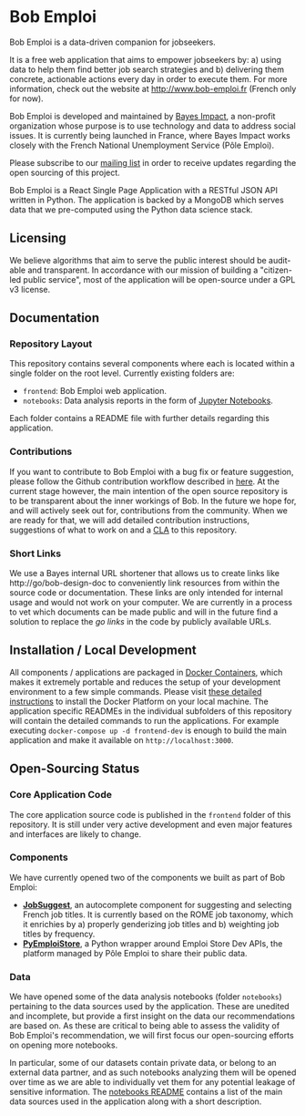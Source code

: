 # Bob Emploi
Bob Emploi is a data-driven companion for jobseekers.

It is a free web application that aims to empower jobseekers by: a) using data to help them find better job search strategies and b) delivering them concrete, actionable actions every day in order to execute them. For more information, check out the website at http://www.bob-emploi.fr (French only for now).

Bob Emploi is developed and maintained by [Bayes Impact](http://www.bayesimpact.org), a non-profit organization whose purpose is to use technology and data to address social issues. It is currently being launched in France, where Bayes Impact works closely with the French National Unemployment Service (Pôle Emploi).

Please subscribe to our [mailing list](https://groups.google.com/forum/#!forum/bob-emploi) in order to receive updates regarding the open sourcing of this project.

Bob Emploi is a React Single Page Application with a RESTful JSON API written in Python. The application is backed by a MongoDB which serves data that we pre-computed using the Python data science stack.

## Licensing

We believe algorithms that aim to serve the public interest should be audit-able and transparent. In accordance with our mission of building a "citizen-led public service", most of the application will be open-source under a GPL v3 license.

## Documentation

### Repository Layout

This repository contains several components where each is located within a single folder on the root level. Currently existing folders are:

* `frontend`: Bob Emploi web application.
* `notebooks`: Data analysis reports in the form of [Jupyter Notebooks](https://jupyter.org/).

Each folder contains a README file with further details regarding this application.

### Contributions

If you want to contribute to Bob Emploi with a bug fix or feature suggestion, please follow the Github contribution workflow described in [here](https://guides.github.com/activities/contributing-to-open-source/#contributing). At the current stage however, the main intention of the open source repository is to be transparent about the inner workings of Bob. In the future we hope  for, and will actively seek out for, contributions from the community. When we are ready for that, we will add detailed contribution instructions, suggestions of what to work on and a [CLA](https://en.wikipedia.org/wiki/Contributor_License_Agreement) to this repository.

### Short Links

We use a Bayes internal URL shortener that allows us to create links like http://go/bob-design-doc to conveniently link resources from within the source code or documentation. These links are only intended for internal usage and would not work on your computer. We are currently in a process to vet which documents can be made public and will in the future find a solution to replace the _go links_ in the code by publicly available URLs.

## Installation / Local Development

All components / applications are packaged in [Docker Containers](https://www.docker.com/), which makes it extremely portable and reduces the setup of your development environment to a few simple commands. Please visit [these detailed instructions](https://www.docker.com/products/overview#/install_the_platform) to install the Docker Platform on your local machine. The application specific READMEs in the individual subfolders of this repository will contain the detailed commands to run the applications. For example executing `docker-compose up -d frontend-dev` is enough to build the main application and make it available on `http://localhost:3000`.

## Open-Sourcing Status

### Core Application Code

The core application source code is published in the `frontend` folder of this repository. It is still under very active development and even major features and interfaces are likely to change.

### Components
We have currently opened two of the components we built as part of Bob Emploi:
- **[JobSuggest](https://github.com/bayesimpact/french-job-suggest)**, an autocomplete component for suggesting and selecting French job titles. It is currently based on the ROME job taxonomy, which it enrichies by a) properly genderizing job titles and b) weighting job titles by frequency.
- **[PyEmploiStore](https://github.com/bayesimpact/python-emploi-store)**, a Python wrapper around Emploi Store Dev APIs, the platform managed by Pôle Emploi to share their public data.

### Data

We have opened some of the data analysis notebooks (folder `notebooks`) pertaining to the data sources used by the application. These are unedited and incomplete, but provide a first insight on the data our recommendations are based on. As these are critical to being able to assess the validity of Bob Emploi's recommendation, we will first focus our open-sourcing efforts on opening more notebooks.

In particular, some of our datasets contain private data, or belong to an external data partner, and as such notebooks analyzing them will be opened over time as we are able to individually vet them for any potential leakage of sensitive information. The [notebooks README](notebooks/README.md) contains a list of the main data sources used in the application along with a short description.
